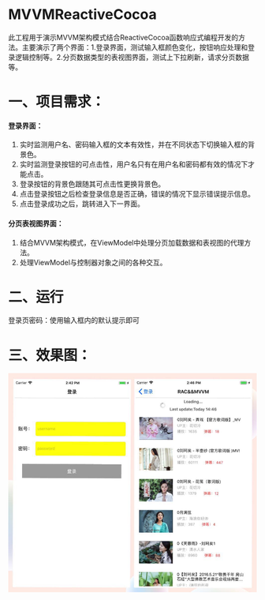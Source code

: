 # MVVMReactiveCocoa
此工程用于演示MVVM架构模式结合ReactiveCocoa函数响应式编程开发的方法。主要演示了两个界面：1.登录界面，测试输入框颜色变化，按钮响应处理和登录逻辑控制等。2.分页数据类型的表视图界面，测试上下拉刷新，请求分页数据等。




# 一、项目需求：

#### 登录界面：
1. 实时监测用户名、密码输入框的文本有效性，并在不同状态下切换输入框的背景色。
2. 实时监测登录按钮的可点击性，用户名只有在用户名和密码都有效的情况下才能点击。
3. 登录按钮的背景色跟随其可点击性更换背景色。
4. 点击登录按钮之后检查登录信息是否正确，错误的情况下显示错误提示信息。
5. 点击登录成功之后，跳转进入下一界面。

#### 分页表视图界面：
1. 结合MVVM架构模式，在ViewModel中处理分页加载数据和表视图的代理方法。
2. 处理ViewModel与控制器对象之间的各种交互。

# 二、运行
登录页密码：使用输入框内的默认提示即可


# 三、效果图：
![image](https://github.com/DreamcoffeeZS/MVVMReactiveCocoa/blob/master/Screenshots/RACAndMVVM.jpg)



